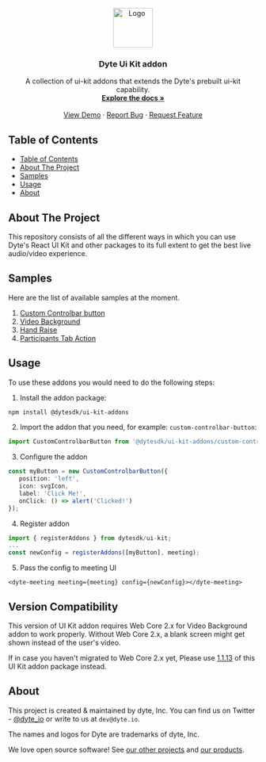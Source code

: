 <!-- PROJECT LOGO -->
<p align="center">
  <a href="https://dyte.in">
    <img src="https://dyte-uploads.s3.ap-south-1.amazonaws.com/dyte-logo-dark.svg" alt="Logo" width="80">
  </a>
  <h3 align="center">Dyte Ui Kit addon</h3>

  <p align="center">
    A collection of ui-kit addons that extends the Dyte's prebuilt ui-kit capability.
    <br />
    <a href="https://docs.dyte.io"><strong>Explore the docs »</strong></a>
    <br />
    <br />
    <a href="https://demo.dyte.io">View Demo</a>
    ·
    <a href="https://docs.dyte.io/discuss">Report Bug</a>
    ·
    <a href="https://docs.dyte.io/discuss">Request Feature</a>
  </p>
</p>



<!-- TABLE OF CONTENTS -->

## Table of Contents

- [Table of Contents](#table-of-contents)
- [About The Project](#about-the-project)
- [Samples](#samples)
- [Usage](#usage)
- [About](#about)


<!-- ABOUT THE PROJECT -->
## About The Project

This repository consists of all the different ways in which you can use Dyte's
React UI Kit and other packages to its full extent to get the best live
audio/video experience.

## Samples

Here are the list of available samples at the moment.

1. [Custom Controlbar button](./src/custom-controlbar-button/)
2. [Video Background](./src/video-background/)
3. [Hand Raise](./src/hand-raise/)
4. [Participants Tab Action](./src/participants-tab-action/)


## Usage

To use these addons you would need to do the following steps:

1. Install the addon package:

```sh
npm install @dytesdk/ui-kit-addons
```

2. Import the addon that you need, for example:
   `custom-controlbar-button`:

```ts
import CustomControlbarButton from '@dytesdk/ui-kit-addons/custom-controlbar-button';
```

3. Configure the addon

```ts
const myButton = new CustomControlbarButton({
   position: 'left',
   icon: svgIcon,
   label: 'Click Me!',
   onClick: () => alert('Clicked!')
});
```

4. Register addon

```ts
import { registerAddons } from dytesdk/ui-kit;
...
const newConfig = registerAddons([myButton], meeting);
```

5. Pass the config to meeting UI

```
<dyte-meeting meeting={meeting} config={newConfig}></dyte-meeting> 
```

## Version Compatibility

This version of UI Kit addon requires Web Core 2.x for Video Background addon to work properly. Without Web Core 2.x, a blank screen might get shown instead of the user's video.

If in case you haven't migrated to Web Core 2.x yet, Please use [1.1.13](https://www.npmjs.com/package/@dytesdk/ui-kit-addons/v/1.1.13) of this UI Kit addon package instead.

## About

This project is created & maintained by dyte, Inc. You can find us on Twitter - [@dyte_io](https://twitter.com/dyte_io) or write to us at `dev@dyte.io`.

The names and logos for Dyte are trademarks of dyte, Inc.

We love open source software! See [our other projects](https://github.com/dyte-io) and [our products](https://dyte.io).